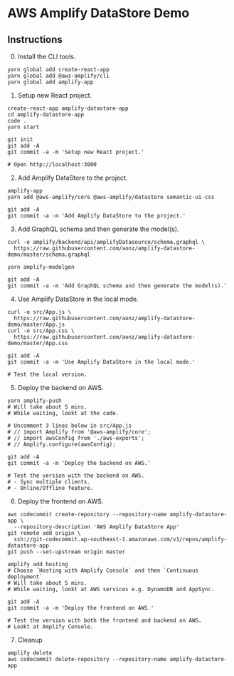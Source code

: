 # AWS Amplify DataStore Demo

## Instructions

0. Install the CLI tools.
```
yarn global add create-react-app
yarn global add @aws-amplify/cli
yarn global add amplify-app
```

1. Setup new React project.
```
create-react-app amplify-datastore-app
cd amplify-datastore-app
code .
yarn start

git init
git add -A
git commit -a -m 'Setup new React project.'

# Open http://localhost:3000
```

2. Add Amplify DataStore to the project.
```
amplify-app
yarn add @aws-amplify/core @aws-amplify/datastore semantic-ui-css

git add -A
git commit -a -m 'Add Amplify DataStore to the project.'
```

3. Add GraphQL schema and then generate the model(s).
```
curl -o amplify/backend/api/amplifyDatasource/schema.graphql \
  https://raw.githubusercontent.com/aonz/amplify-datastore-demo/master/schema.graphql

yarn amplify-modelgen

git add -A
git commit -a -m 'Add GraphQL schema and then generate the model(s).'
```

4. Use Amplify DataStore in the local mode.
```
curl -o src/App.js \
  https://raw.githubusercontent.com/aonz/amplify-datastore-demo/master/App.js
curl -o src/App.css \
  https://raw.githubusercontent.com/aonz/amplify-datastore-demo/master/App.css

git add -A
git commit -a -m 'Use Amplify DataStore in the local mode.'

# Test the local version.
```

5. Deploy the backend on AWS.
```
yarn amplify-push
# Will take about 5 mins. 
# While waiting, lookt at the code.

# Uncomment 3 lines below in src/App.js
# // import Amplify from '@aws-amplify/core';
# // import awsConfig from './aws-exports';
# // Amplify.configure(awsConfig);

git add -A
git commit -a -m 'Deploy the backend on AWS.'

# Test the version with the backend on AWS.
# - Sync multiple clients.
# - Online/Offline feature.
```

6. Deploy the frontend on AWS.
```
aws codecommit create-repository --repository-name amplify-datastore-app \
  --repository-description 'AWS Amplify DataStore App'
git remote add origin \
  ssh://git-codecommit.ap-southeast-1.amazonaws.com/v1/repos/amplify-datastore-app
git push --set-upstream origin master

amplify add hosting
# Choose `Hosting with Amplify Console` and then `Continuous deployment`
# Will take about 5 mins. 
# While waiting, lookt at AWS services e.g. DynamoDB and AppSync.

git add -A
git commit -a -m 'Deploy the frontend on AWS.'

# Test the version with both the frontend and backend on AWS.
# Lookt at Amplify Console.
```

7. Cleanup
```
amplify delete
aws codecommit delete-repository --repository-name amplify-datastore-app
```
